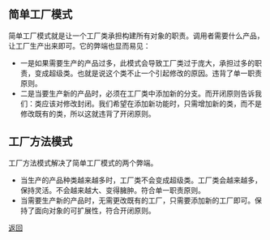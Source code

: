 ## 简单工厂模式
简单工厂模式就是让一个工厂类承担构建所有对象的职责。调用者需要什么产品，让工厂生产出来即可。它的弊端也显而易见：
- 一是如果需要生产的产品过多，此模式会导致工厂类过于庞大，承担过多的职责，变成超级类。也就是说这个类不止一个引起修改的原因。违背了单一职责原则。
- 二是当要生产新的产品时，必须在工厂类中添加新的分支。而开闭原则告诉我们：类应该对修改封闭。我们希望在添加新功能时，只需增加新的类，而不是修改既有的类，所以这就违背了开闭原则。
## 工厂方法模式
工厂方法模式解决了简单工厂模式的两个弊端。
- 当生产的产品种类越来越多时，工厂类不会变成超级类。工厂类会越来越多，保持灵活。不会越来越大、变得臃肿。符合单一职责原则。
- 当需要生产新的产品时，无需更改既有的工厂，只需要添加新的工厂即可。保持了面向对象的可扩展性，符合开闭原则。

[返回](构建型模式/readme.md)